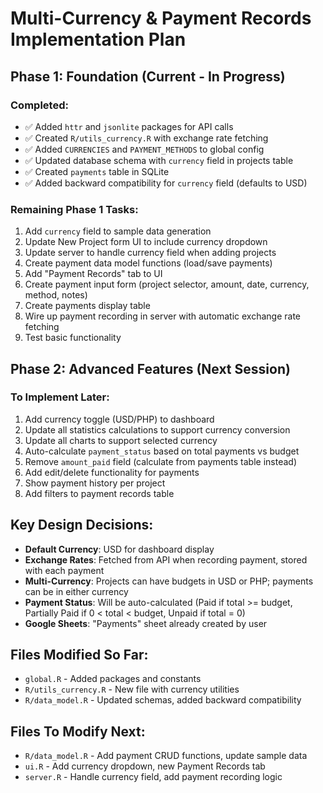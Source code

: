 # Multi-Currency & Payment Records Implementation Plan

## Phase 1: Foundation (Current - In Progress)

### Completed:
- ✅ Added `httr` and `jsonlite` packages for API calls
- ✅ Created `R/utils_currency.R` with exchange rate fetching
- ✅ Added `CURRENCIES` and `PAYMENT_METHODS` to global config
- ✅ Updated database schema with `currency` field in projects table
- ✅ Created `payments` table in SQLite
- ✅ Added backward compatibility for `currency` field (defaults to USD)

### Remaining Phase 1 Tasks:
1. Add `currency` field to sample data generation
2. Update New Project form UI to include currency dropdown
3. Update server to handle currency field when adding projects
4. Create payment data model functions (load/save payments)
5. Add "Payment Records" tab to UI
6. Create payment input form (project selector, amount, date, currency, method, notes)
7. Create payments display table
8. Wire up payment recording in server with automatic exchange rate fetching
9. Test basic functionality

## Phase 2: Advanced Features (Next Session)

### To Implement Later:
1. Add currency toggle (USD/PHP) to dashboard
2. Update all statistics calculations to support currency conversion
3. Update all charts to support selected currency
4. Auto-calculate `payment_status` based on total payments vs budget
5. Remove `amount_paid` field (calculate from payments table instead)
6. Add edit/delete functionality for payments
7. Show payment history per project
8. Add filters to payment records table

## Key Design Decisions:

- **Default Currency**: USD for dashboard display
- **Exchange Rates**: Fetched from API when recording payment, stored with each payment
- **Multi-Currency**: Projects can have budgets in USD or PHP; payments can be in either currency
- **Payment Status**: Will be auto-calculated (Paid if total >= budget, Partially Paid if 0 < total < budget, Unpaid if total = 0)
- **Google Sheets**: "Payments" sheet already created by user

## Files Modified So Far:
- `global.R` - Added packages and constants
- `R/utils_currency.R` - New file with currency utilities
- `R/data_model.R` - Updated schemas, added backward compatibility

## Files To Modify Next:
- `R/data_model.R` - Add payment CRUD functions, update sample data
- `ui.R` - Add currency dropdown, new Payment Records tab
- `server.R` - Handle currency field, add payment recording logic
